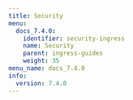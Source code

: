 ```yaml
---
title: Security
menu:
  docs_7.4.0:
    identifier: security-ingress
    name: Security
    parent: ingress-guides
    weight: 35
menu_name: docs_7.4.0
info:
  version: 7.4.0
---
```


